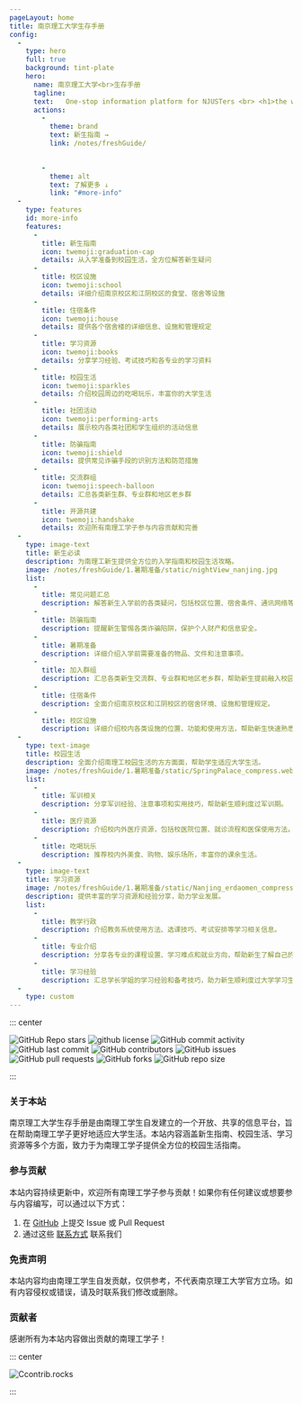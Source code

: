 ```yaml
---
pageLayout: home
title: 南京理工大学生存手册
config:
  -
    type: hero
    full: true
    background: tint-plate
    hero:
      name: 南京理工大学<br>生存手册
      tagline:
      text:   One-stop information platform for NJUSTers <br> <h1>the world will not be destroyed by those who do evil, but by those who watch them without doing anything.</h1>
      actions:
        -
          theme: brand
          text: 新生指南 →
          link: /notes/freshGuide/
        

        -
          theme: alt
          text: 了解更多 ↓
          link: "#more-info"
  -
    type: features
    id: more-info
    features:
      -
        title: 新生指南
        icon: twemoji:graduation-cap
        details: 从入学准备到校园生活，全方位解答新生疑问
      -
        title: 校区设施
        icon: twemoji:school
        details: 详细介绍南京校区和江阴校区的食堂、宿舍等设施
      -
        title: 住宿条件
        icon: twemoji:house
        details: 提供各个宿舍楼的详细信息、设施和管理规定
      -
        title: 学习资源
        icon: twemoji:books
        details: 分享学习经验、考试技巧和各专业的学习资料
      -
        title: 校园生活
        icon: twemoji:sparkles
        details: 介绍校园周边的吃喝玩乐，丰富你的大学生活
      -
        title: 社团活动
        icon: twemoji:performing-arts
        details: 展示校内各类社团和学生组织的活动信息
      -
        title: 防骗指南
        icon: twemoji:shield
        details: 提供常见诈骗手段的识别方法和防范措施
      -
        title: 交流群组
        icon: twemoji:speech-balloon
        details: 汇总各类新生群、专业群和地区老乡群
      -
        title: 开源共建
        icon: twemoji:handshake
        details: 欢迎所有南理工学子参与内容贡献和完善
  -
    type: image-text
    title: 新生必读
    description: 为南理工新生提供全方位的入学指南和校园生活攻略。
    image: /notes/freshGuide/1.暑期准备/static/nightView_nanjing.jpg
    list:
      -
        title: 常见问题汇总
        description: 解答新生入学前的各类疑问，包括校区位置、宿舍条件、通讯网络等。
      -
        title: 防骗指南
        description: 提醒新生警惕各类诈骗陷阱，保护个人财产和信息安全。
      -
        title: 暑期准备
        description: 详细介绍入学前需要准备的物品、文件和注意事项。
      -
        title: 加入群组
        description: 汇总各类新生交流群、专业群和地区老乡群，帮助新生提前融入校园。
      -
        title: 住宿条件
        description: 全面介绍南京校区和江阴校区的宿舍环境、设施和管理规定。
      -
        title: 校区设施
        description: 详细介绍校内各类设施的位置、功能和使用方法，帮助新生快速熟悉校园。
  -
    type: text-image
    title: 校园生活
    description: 全面介绍南理工校园生活的方方面面，帮助学生适应大学生活。
    image: /notes/freshGuide/1.暑期准备/static/SpringPalace_compress.webp
    list:
      -
        title: 军训相关
        description: 分享军训经验、注意事项和实用技巧，帮助新生顺利度过军训期。
      -
        title: 医疗资源
        description: 介绍校内外医疗资源，包括校医院位置、就诊流程和医保使用方法。
      -
        title: 吃喝玩乐
        description: 推荐校内外美食、购物、娱乐场所，丰富你的课余生活。
  -
    type: image-text
    title: 学习资源
    image: /notes/freshGuide/1.暑期准备/static/Nanjing_erdaomen_compress.webp
    description: 提供丰富的学习资源和经验分享，助力学业发展。
    list:
      -
        title: 教学行政
        description: 介绍教务系统使用方法、选课技巧、考试安排等学习相关信息。
      -
        title: 专业介绍
        description: 分享各专业的课程设置、学习难点和就业方向，帮助新生了解自己的专业。
      -
        title: 学习经验
        description: 汇总学长学姐的学习经验和备考技巧，助力新生顺利度过大学学习生活。
  -
    type: custom
---
```


<div style="max-width: 960px;margin:0 auto;" class="home-custom-content">

::: center

![GitHub Repo stars](https://img.shields.io/github/stars/NJUST-OpenLib/NJUST-Manual)
![github license](https://img.shields.io/github/license/NJUST-OpenLib/NJUST-Manual?color=32A9C3&labelColor=1B3C4A)
![GitHub commit activity](https://img.shields.io/github/commit-activity/m/NJUST-OpenLib/NJUST-Manual)
![GitHub last commit](https://img.shields.io/github/last-commit/NJUST-OpenLib/NJUST-Manual)
![GitHub contributors](https://img.shields.io/github/contributors/NJUST-OpenLib/NJUST-Manual)
![GitHub issues](https://img.shields.io/github/issues/NJUST-OpenLib/NJUST-Manual)
![GitHub pull requests](https://img.shields.io/github/issues-pr/NJUST-OpenLib/NJUST-Manual)
![GitHub forks](https://img.shields.io/github/forks/NJUST-OpenLib/NJUST-Manual)
![GitHub repo size](https://img.shields.io/github/repo-size/NJUST-OpenLib/NJUST-Manual)

:::

### 关于本站

南京理工大学生存手册是由南理工学生自发建立的一个开放、共享的信息平台，旨在帮助南理工学子更好地适应大学生活。本站内容涵盖新生指南、校园生活、学习资源等多个方面，致力于为南理工学子提供全方位的校园生活指南。

### 参与贡献

本站内容持续更新中，欢迎所有南理工学子参与贡献！如果你有任何建议或想要参与内容编写，可以通过以下方式：

1. 在 [GitHub](https://github.com/NJUST-OpenLib/NJUST-Manual/) 上提交 Issue 或 Pull Request
2. 通过这些 [联系方式](/关于我们/contact) 联系我们

### 免责声明

本站内容均由南理工学生自发贡献，仅供参考，不代表南京理工大学官方立场。如有内容侵权或错误，请及时联系我们修改或删除。


### 贡献者

感谢所有为本站内容做出贡献的南理工学子！

::: center

![Ccontrib.rocks](https://contrib.rocks/image?repo=NJUST-OpenLib/NJUST-Manual)

:::

<Contributors 
  repo="NJUST-OpenLib/NJUST-Manual"
  :customContributors="[
    {
      name: '非GitHub贡献者1',
      url: 'https://example.com/contributor1',
      avatar: 'https://secure.gravatar.com/avatar/00000000000000000000000000000000?d=mp&f=y'
    },
    {
      name: '非GitHub贡献者2',
      url: 'https://example.com/contributor2',
      avatar: 'https://secure.gravatar.com/avatar/11111111111111111111111111111111?d=mp&f=y'
    }
  ]" 
/>

<!-- 仅显示自定义贡献者的示例 -->
<!-- 
<Contributors 
  :customContributors="[
    {
      name: '自定义贡献者1',
      url: 'https://example.com/custom1',
      avatar: 'https://secure.gravatar.com/avatar/00000000000000000000000000000000?d=mp&f=y'
    },
    {
      name: '自定义贡献者2',
      url: 'https://example.com/custom2',
      avatar: 'https://secure.gravatar.com/avatar/11111111111111111111111111111111?d=mp&f=y'
    }
  ]" 
  :fetchGithub="false"
/>
-->

</div>

<style>
.home-custom-content img {
  cursor: default !important;
}

html {
  scroll-behavior: smooth;
}

#more-info {
  scroll-margin-top: 80px;
}
</style>
